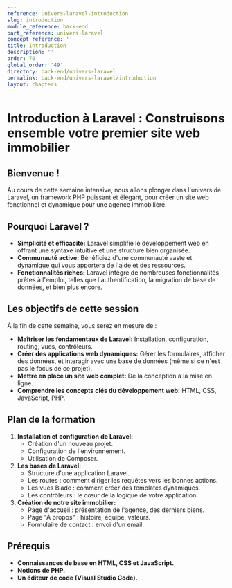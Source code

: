 ```yaml
---
reference: univers-laravel-introduction
slug: introduction
module_reference: back-end
part_reference: univers-laravel
concept_reference: ''
title: Introduction
description: ''
order: 70
global_order: '49'
directory: back-end/univers-laravel
permalink: back-end/univers-laravel/introduction
layout: chapters
---
```



# **Introduction à Laravel : Construisons ensemble votre premier site web immobilier**

## **Bienvenue !**

Au cours de cette semaine intensive, nous allons plonger dans l'univers de Laravel, un framework PHP puissant et élégant, pour créer un site web fonctionnel et dynamique pour une agence immobilière. 

## **Pourquoi Laravel ?**

* **Simplicité et efficacité:** Laravel simplifie le développement web en offrant une syntaxe intuitive et une structure bien organisée.
* **Communauté active:** Bénéficiez d'une communauté vaste et dynamique qui vous apportera de l'aide et des ressources.
* **Fonctionnalités riches:** Laravel intègre de nombreuses fonctionnalités prêtes à l'emploi, telles que l'authentification, la migration de base de données, et bien plus encore.

## **Les objectifs de cette session**

À la fin de cette semaine, vous serez en mesure de :

* **Maîtriser les fondamentaux de Laravel:** Installation, configuration, routing, vues, contrôleurs.
* **Créer des applications web dynamiques:** Gérer les formulaires, afficher des données, et interagir avec une base de données (même si ce n'est pas le focus de ce projet).
* **Mettre en place un site web complet:** De la conception à la mise en ligne.
* **Comprendre les concepts clés du développement web:** HTML, CSS, JavaScript, PHP.

## **Plan de la formation**

1. **Installation et configuration de Laravel:**
   * Création d'un nouveau projet.
   * Configuration de l'environnement.
   * Utilisation de Composer.
2. **Les bases de Laravel:**
   * Structure d'une application Laravel.
   * Les routes : comment diriger les requêtes vers les bonnes actions.
   * Les vues Blade : comment créer des templates dynamiques.
   * Les contrôleurs : le cœur de la logique de votre application.
3. **Création de notre site immobilier:**
   * Page d'accueil : présentation de l'agence, des derniers biens.
   * Page "À propos" : histoire, équipe, valeurs.
   * Formulaire de contact : envoi d'un email.

## **Prérequis**

* **Connaissances de base en HTML, CSS et JavaScript.**
* **Notions de PHP.**
* **Un éditeur de code (Visual Studio Code).**

